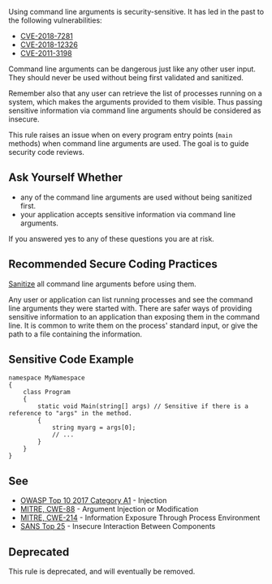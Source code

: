 Using command line arguments is security-sensitive. It has led in the past to the following vulnerabilities:
 
-  [CVE-2018-7281](http://cve.mitre.org/cgi-bin/cvename.cgi?name=CVE-2018-7281)
-  [CVE-2018-12326](http://cve.mitre.org/cgi-bin/cvename.cgi?name=CVE-2018-12326)
-  [CVE-2011-3198](http://cve.mitre.org/cgi-bin/cvename.cgi?name=CVE-2011-3198)

Command line arguments can be dangerous just like any other user input. They should never be used without being first validated and sanitized.
 
Remember also that any user can retrieve the list of processes running on a system, which makes the arguments provided to them visible. Thus passing sensitive information via command line arguments should be considered as insecure.
 
This rule raises an issue when on every program entry points (`main` methods) when command line arguments are used. The goal is to guide security code reviews.
 
## Ask Yourself Whether

-  any of the command line arguments are used without being sanitized first.
-  your application accepts sensitive information via command line arguments.

If you answered yes to any of these questions you are at risk.
 
## Recommended Secure Coding Practices
 
[Sanitize](https://www.owasp.org/index.php/Input_Validation_Cheat_Sheet) all command line arguments before using them.
 
Any user or application can list running processes and see the command line arguments they were started with. There are safer ways of providing sensitive information to an application than exposing them in the command line. It is common to write them on the process' standard input, or give the path to a file containing the information.
 
## Sensitive Code Example

    namespace MyNamespace
    {
        class Program
        {
            static void Main(string[] args) // Sensitive if there is a reference to "args" in the method.
            {
                string myarg = args[0];
                // ...
            }
        }
    }

## See

-  [OWASP Top 10 2017 Category A1](https://www.owasp.org/index.php/Top_10-2017_A1-Injection) - Injection
-  [MITRE, CWE-88](https://cwe.mitre.org/data/definitions/88) - Argument Injection or Modification
-  [MITRE, CWE-214](https://cwe.mitre.org/data/definitions/214) - Information Exposure Through Process Environment
-  [SANS Top 25](https://www.sans.org/top25-software-errors/#cat1) - Insecure Interaction Between Components

## Deprecated
 
This rule is deprecated, and will eventually be removed.